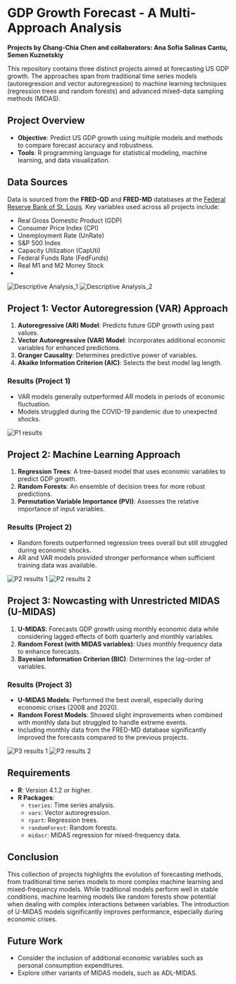# GDP Growth Forecast - A Multi-Approach Analysis

**Projects by Chang-Chia Chen and collaborators: Ana Sofia Salinas Cantu, Semen Kuznetskiy**

This repository contains three distinct projects aimed at forecasting US GDP growth. The approaches span from traditional time series models (autoregression and vector autoregression) to machine learning techniques (regression trees and random forests) and advanced mixed-data sampling methods (MIDAS). 

## Project Overview
- **Objective**: Predict US GDP growth using multiple models and methods to compare forecast accuracy and robustness.
- **Tools**: R programming language for statistical modeling, machine learning, and data visualization.

## Data Sources
Data is sourced from the **FRED-QD** and **FRED-MD** databases at the [Federal Reserve Bank of St. Louis](https://research.stlouisfed.org/econ/mccracken/fred-databases/). Key variables used across all projects include:
- Real Gross Domestic Product (GDP)
- Consumer Price Index (CPI)
- Unemployment Rate (UnRate)
- S&P 500 Index
- Capacity Utilization (CapUti)
- Federal Funds Rate (FedFunds)
- Real M1 and M2 Money Stock
- 
![Descriptive Analysis_1](readmePlot/des002.png)
![Descriptive Analysis_2](readmePlot/des001.png)

## Project 1: Vector Autoregression (VAR) Approach
1. **Autoregressive (AR) Model**: Predicts future GDP growth using past values.
2. **Vector Autoregressive (VAR) Model**: Incorporates additional economic variables for enhanced predictions.
3. **Granger Causality**: Determines predictive power of variables.
4. **Akaike Information Criterion (AIC)**: Selects the best model lag length.

### Results (Project 1)
- VAR models generally outperformed AR models in periods of economic fluctuation.
- Models struggled during the COVID-19 pandemic due to unexpected shocks.

![P1 results](readmePlot/res_AR.png)

## Project 2: Machine Learning Approach
1. **Regression Trees**: A tree-based model that uses economic variables to predict GDP growth.
2. **Random Forests**: An ensemble of decision trees for more robust predictions.
3. **Permutation Variable Importance (PVI)**: Assesses the relative importance of input variables.

### Results (Project 2)
- Random forests outperformed regression trees overall but still struggled during economic shocks.
- AR and VAR models provided stronger performance when sufficient training data was available.

![P2 results 1](readmePlot/res_RT.png)
![P2 results 2](readmePlot/res_RF.png)

## Project 3: Nowcasting with Unrestricted MIDAS (U-MIDAS)
1. **U-MIDAS**: Forecasts GDP growth using monthly economic data while considering lagged effects of both quarterly and monthly variables.
2. **Random Forest (with MIDAS variables)**: Uses monthly frequency data to enhance forecasts.
3. **Bayesian Information Criterion (BIC)**: Determines the lag-order of variables.

### Results (Project 3)
- **U-MIDAS Models**: Performed the best overall, especially during economic crises (2008 and 2020).
- **Random Forest Models**: Showed slight improvements when combined with monthly data but struggled to handle extreme events.
- Including monthly data from the FRED-MD database significantly improved the forecasts compared to the previous projects.

![P3 results 1](readmePlot/res_um.png)
![P3 results 2](readmePlot/res_um_r.png)

## Requirements
- **R**: Version 4.1.2 or higher.
- **R Packages**:
  - `tseries`: Time series analysis.
  - `vars`: Vector autoregression.
  - `rpart`: Regression trees.
  - `randomForest`: Random forests.
  - `midasr`: MIDAS regression for mixed-frequency data.

## Conclusion
This collection of projects highlights the evolution of forecasting methods, from traditional time series models to more complex machine learning and mixed-frequency models. While traditional models perform well in stable conditions, machine learning models like random forests show potential when dealing with complex interactions between variables. The introduction of U-MIDAS models significantly improves performance, especially during economic crises.

## Future Work
- Consider the inclusion of additional economic variables such as personal consumption expenditures.
- Explore other variants of MIDAS models, such as ADL-MIDAS.
